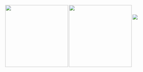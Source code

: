<p align="left"> 
<img align="left" height="200px" src="https://github-readme-stats.vercel.app/api?username=ss1119&count_private=true&show_icons=true&theme=tokyonight" />
<img align="left" height="200px" src="https://github-readme-stats.vercel.app/api/top-langs/?username=ss1119&langs_count=4&layout=default&theme=github_dark"/>
</p>

<br>
<p align="left"> 
  <img src="https://github-profile-trophy.vercel.app/?username=ss1119&theme=algolia&column=8"/>
</p>
